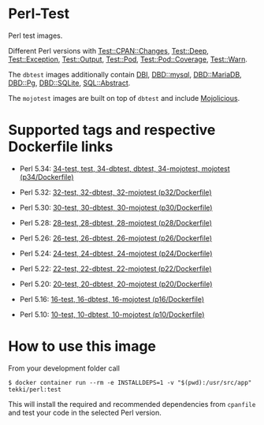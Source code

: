 <!-- this file is generated via docker-builder/generate.pl, do not edit it directly -->

# Perl-Test

Perl test images.

Different Perl versions with
[Test::CPAN::Changes](https://metacpan.org/pod/Test::CPAN::Changes),
[Test::Deep](https://metacpan.org/pod/Test::Deep),
[Test::Exception](https://metacpan.org/pod/Test::Exception),
[Test::Output](https://metacpan.org/pod/Test::Output),
[Test::Pod](https://metacpan.org/pod/Test::Pod),
[Test::Pod::Coverage](https://metacpan.org/pod/Test::Pod::Coverage),
[Test::Warn](https://metacpan.org/pod/Test::Warn).

The `dbtest` images additionally contain
[DBI](https://metacpan.org/pod/DBI),
[DBD::mysql](https://metacpan.org/pod/DBD::mysql),
[DBD::MariaDB](https://metacpan.org/pod/DBD::MariaDB),
[DBD::Pg](https://metacpan.org/pod/DBD::Pg),
[DBD::SQLite](https://metacpan.org/pod/DBD::SQLite),
[SQL::Abstract](https://metacpan.org/pod/SQL::Abstract).

The `mojotest` images are built on top of `dbtest` and include
[Mojolicious](https://metacpan.org/pod/Mojolicious).

# Supported tags and respective Dockerfile links

* Perl 5.34: [34-test, test, 34-dbtest, dbtest, 34-mojotest, mojotest (p34/Dockerfile)](https://github.com/Tekki/docker-perl-test/blob/master/p34/Dockerfile)

* Perl 5.32: [32-test, 32-dbtest, 32-mojotest (p32/Dockerfile)](https://github.com/Tekki/docker-perl-test/blob/master/p32/Dockerfile)

* Perl 5.30: [30-test, 30-dbtest, 30-mojotest (p30/Dockerfile)](https://github.com/Tekki/docker-perl-test/blob/master/p30/Dockerfile)

* Perl 5.28: [28-test, 28-dbtest, 28-mojotest (p28/Dockerfile)](https://github.com/Tekki/docker-perl-test/blob/master/p28/Dockerfile)

* Perl 5.26: [26-test, 26-dbtest, 26-mojotest (p26/Dockerfile)](https://github.com/Tekki/docker-perl-test/blob/master/p26/Dockerfile)

* Perl 5.24: [24-test, 24-dbtest, 24-mojotest (p24/Dockerfile)](https://github.com/Tekki/docker-perl-test/blob/master/p24/Dockerfile)

* Perl 5.22: [22-test, 22-dbtest, 22-mojotest (p22/Dockerfile)](https://github.com/Tekki/docker-perl-test/blob/master/p22/Dockerfile)

* Perl 5.20: [20-test, 20-dbtest, 20-mojotest (p20/Dockerfile)](https://github.com/Tekki/docker-perl-test/blob/master/p20/Dockerfile)

* Perl 5.16: [16-test, 16-dbtest, 16-mojotest (p16/Dockerfile)](https://github.com/Tekki/docker-perl-test/blob/master/p16/Dockerfile)

* Perl 5.10: [10-test, 10-dbtest, 10-mojotest (p10/Dockerfile)](https://github.com/Tekki/docker-perl-test/blob/master/p10/Dockerfile)

# How to use this image

From your development folder call

    $ docker container run --rm -e INSTALLDEPS=1 -v "$(pwd):/usr/src/app" tekki/perl:test

This will install the required and recommended dependencies from `cpanfile` and test your code in the selected Perl version.
